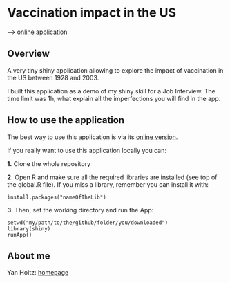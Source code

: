 Vaccination impact in the US
===================

--> [online application](https://holtzyan.shinyapps.io/the-nb-como-project/)


Overview
--------
A very tiny shiny application allowing to explore the impact of vaccination in the US between 1928 and 2003.

I built this application as a demo of my shiny skill for a Job Interview. The time limit was 1h, what explain all the imperfections you will find in the app.




How to use the application
--------
The best way to use this application is via its [online version](https://holtzyan.shinyapps.io/the-nb-como-project/).

If you really want to use this application locally you can:

**1.** Clone the whole repository

**2.** Open R and make sure all the required libraries are installed (see top of the global.R file). If you miss a library, remember you can install it with:
```
ìnstall.packages("nameOfTheLib")
```

**3.**
Then, set the working directory and run the App:
```
setwd("my/path/to/the/github/folder/you/downloaded")
library(shiny)
runApp()
```






About me
--------

Yan Holtz: [homepage](https://www.yan-holtz.com)  

